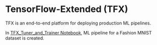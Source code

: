 # TensorFlow-Extended  (TFX)
TFX is an end-to-end platform for deploying production ML pipelines.

In [TFX_Tuner_and_Trainer Notebook](https://github.com/Saber-Hosseinzade/TensorFlowExtended_TFX/blob/main/TFX_Tuner_and_Trainer.ipynb), ML pipeline for a Fashion MNIST dataset is created.
